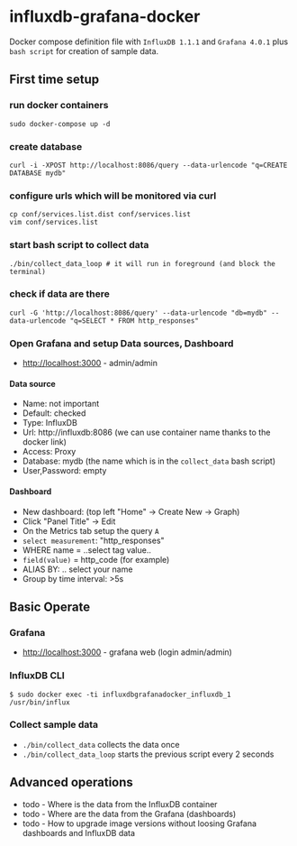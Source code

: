 # influxdb-grafana-docker
Docker compose definition file with `InfluxDB 1.1.1` and `Grafana 4.0.1` plus `bash script` for creation of sample data.

## First time setup
### run docker containers
```
sudo docker-compose up -d
```
### create database
```
curl -i -XPOST http://localhost:8086/query --data-urlencode "q=CREATE DATABASE mydb"
```
### configure urls which will be monitored via curl
```
cp conf/services.list.dist conf/services.list
vim conf/services.list
```
### start bash script to collect data
```
./bin/collect_data_loop # it will run in foreground (and block the terminal)
```
### check if data are there
```
curl -G 'http://localhost:8086/query' --data-urlencode "db=mydb" --data-urlencode "q=SELECT * FROM http_responses"
```
### Open Grafana and setup Data sources, Dashboard
- <http://localhost:3000> - admin/admin
#### Data source
- Name: not important
- Default: checked
- Type: InfluxDB
- Url: http://influxdb:8086 (we can use container name thanks to the docker link)
- Access: Proxy
- Database: mydb (the name which is in the `collect_data` bash script)
- User,Password: empty
#### Dashboard
- New dashboard: (top left "Home" -> Create New -> Graph)
- Click "Panel Title" -> Edit 
- On the Metrics tab setup the query `A`
 - `select measurement`: "http_responses"
 - WHERE name = ..select tag value..
 - `field(value)` = http_code (for example)
 - ALIAS BY: .. select your name
 - Group by time interval: >5s


## Basic Operate

### Grafana
- <http://localhost:3000> - grafana web (login admin/admin)

### InfluxDB CLI
```
$ sudo docker exec -ti influxdbgrafanadocker_influxdb_1 /usr/bin/influx
```
### Collect sample data
- `./bin/collect_data` collects the data once
- `./bin/collect_data_loop` starts the previous script every 2 seconds

## Advanced operations
- todo - Where is the data from the InfluxDB container
- todo - Where are the data from the Grafana (dashboards)
- todo - How to upgrade image versions without loosing Grafana dashboards and InfluxDB data
